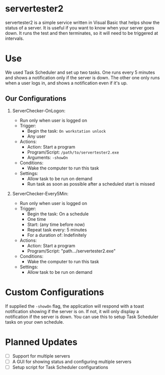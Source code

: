 # servertester2
servertester2 is a simple service written in Visual Basic that helps show the status of a server. It is useful if you want to know when your server goes down. It runs the test and then terminates, so it will need to be triggered at intervals.
# Use
We used Task Scheduler and set up two tasks. One runs every 5 minutes and shows a notification only if the server is down. The other one only runs when a user logs in, and shows a notification even if it's up.
## Our Configurations
1. ServerChecker-OnLogon:
	- Run only when user is logged on
	- Trigger:
		- Begin the task: `On workstation unlock`
		- Any user
	- Actions:
		- Action: Start a program
		- Program/Script: `/path/to/servertester2.exe`
		- Arguments: `-showOn`
	- Conditions:
		- Wake the computer to run this task
	- Settings:
		- Allow task to be run on demand
		- Run task as soon as possible after a scheduled start is missed

2. ServerChecker-Every5Min:
	- Run only when user is logged on
	- Trigger:
		- Begin the task: On a schedule
		- One time
		- Start: (any time before now)
		- Repeat task every: 5 minutes
		- For a duration of: Indefinitely
	- Actions:
		- Action: Start a program
		- Program/Script: "path.../servertester2.exe"
	- Conditions:
		- Wake the computer to run this task
	- Settings:
		- Allow task to be run on demand
# Custom Configurations
If supplied the `-showOn` flag, the application will respond with a toast notification showing if the server is on. If not, it will only display a notification if the server is down. You can use this to setup Task Scheduler tasks on your own schedule.
# Planned Updates
- [ ] Support for multiple servers
- [ ] A GUI for showing status and configuring multiple servers
- [ ] Setup script for Task Scheduler configurations

